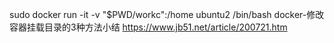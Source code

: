 


sudo docker run -it -v "$PWD/workc":/home ubuntu2 /bin/bash
docker-修改容器挂载目录的3种方法小结 https://www.jb51.net/article/200721.htm

